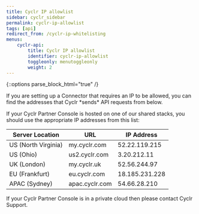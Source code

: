 ```yaml
---
title: Cyclr IP allowlist
sidebar: cyclr_sidebar
permalink: cyclr-ip-allowlist
tags: [api]
redirect_from: /cyclr-ip-whitelisting
menus:
    cyclr-api:
        title: Cyclr IP allowlist
        identifier: cyclr-ip-allowlist
        toggleonly: menutoggleonly
        weight: 2
---
```

{::options parse_block_html="true" /}
<section class="card">
If you are setting up a Connector that requires an IP to be allowed, you can find the addresses that Cyclr *sends* API requests from below.

If your Cyclr Partner Console is hosted on one of our shared stacks, you should use the appropriate IP addresses from this list:

| Server Location | URL | IP Address |
| --- | --- | --- 
| US (North Virginia) | my.cyclr.com | 52.22.119.215|
|  US (Ohio) | us2.cyclr.com | 3.20.212.11 |
| UK (London) | my.cyclr.uk | 52.56.244.97 |
| EU (Frankfurt) | eu.cyclr.com | 18.185.231.228 |
| APAC (Sydney) | apac.cyclr.com | 54.66.28.210 |

If your Cyclr Partner Console is in a private cloud then please contact Cyclr Support.

</section>
